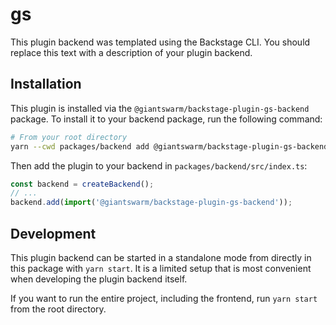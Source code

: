 # gs

This plugin backend was templated using the Backstage CLI. You should replace this text with a description of your plugin backend.

## Installation

This plugin is installed via the `@giantswarm/backstage-plugin-gs-backend` package. To install it to your backend package, run the following command:

```bash
# From your root directory
yarn --cwd packages/backend add @giantswarm/backstage-plugin-gs-backend
```

Then add the plugin to your backend in `packages/backend/src/index.ts`:

```ts
const backend = createBackend();
// ...
backend.add(import('@giantswarm/backstage-plugin-gs-backend'));
```

## Development

This plugin backend can be started in a standalone mode from directly in this
package with `yarn start`. It is a limited setup that is most convenient when
developing the plugin backend itself.

If you want to run the entire project, including the frontend, run `yarn start` from the root directory.

